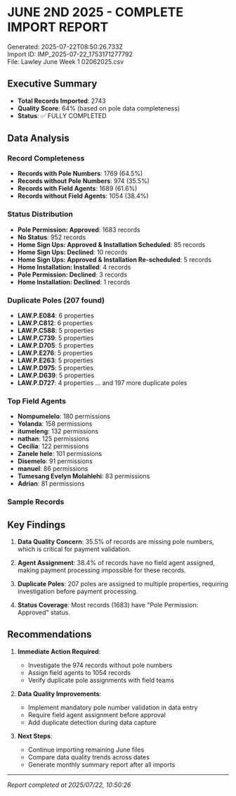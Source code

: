 # JUNE 2ND 2025 - COMPLETE IMPORT REPORT

Generated: 2025-07-22T08:50:26.733Z  
Import ID: IMP_2025-07-22_1753171277792  
File: Lawley June Week 1 02062025.csv

## Executive Summary
- **Total Records Imported**: 2743
- **Quality Score**: 64% (based on pole data completeness)
- **Status**: ✅ FULLY COMPLETED

## Data Analysis

### Record Completeness
- **Records with Pole Numbers**: 1769 (64.5%)
- **Records without Pole Numbers**: 974 (35.5%)
- **Records with Field Agents**: 1689 (61.6%)
- **Records without Field Agents**: 1054 (38.4%)

### Status Distribution
- **Pole Permission: Approved**: 1683 records
- **No Status**: 952 records
- **Home Sign Ups: Approved & Installation Scheduled**: 85 records
- **Home Sign Ups: Declined**: 10 records
- **Home Sign Ups: Approved & Installation Re-scheduled**: 5 records
- **Home Installation: Installed**: 4 records
- **Pole Permission: Declined**: 3 records
- **Home Installation: Declined**: 1 records

### Duplicate Poles (207 found)
- **LAW.P.E084**: 6 properties
- **LAW.P.C812**: 6 properties
- **LAW.P.C588**: 5 properties
- **LAW.P.C739**: 5 properties
- **LAW.P.D705**: 5 properties
- **LAW.P.E276**: 5 properties
- **LAW.P.E263**: 5 properties
- **LAW.P.D975**: 5 properties
- **LAW.P.D639**: 5 properties
- **LAW.P.D727**: 4 properties
... and 197 more duplicate poles

### Top Field Agents
- **Nompumelelo**: 180 permissions
- **Yolanda**: 158 permissions
- **itumeleng**: 132 permissions
- **nathan**: 125 permissions
- **Cecilia**: 122 permissions
- **Zanele hele**: 101 permissions
- **Disemelo**: 91 permissions
- **manuel**: 86 permissions
- **Tumesang Evelyn Molahlehi**: 83 permissions
- **Adrian**: 81 permissions

### Sample Records


## Key Findings

1. **Data Quality Concern**: 35.5% of records are missing pole numbers, which is critical for payment validation.

2. **Agent Assignment**: 38.4% of records have no field agent assigned, making payment processing impossible for these records.

3. **Duplicate Poles**: 207 poles are assigned to multiple properties, requiring investigation before payment processing.

4. **Status Coverage**: Most records (1683) have "Pole Permission: Approved" status.

## Recommendations

1. **Immediate Action Required**:
   - Investigate the 974 records without pole numbers
   - Assign field agents to 1054 records
   - Verify duplicate pole assignments with field teams

2. **Data Quality Improvements**:
   - Implement mandatory pole number validation in data entry
   - Require field agent assignment before approval
   - Add duplicate detection during data capture

3. **Next Steps**:
   - Continue importing remaining June files
   - Compare data quality trends across dates
   - Generate monthly summary report after all imports

---
*Report completed at 2025/07/22, 10:50:26*
